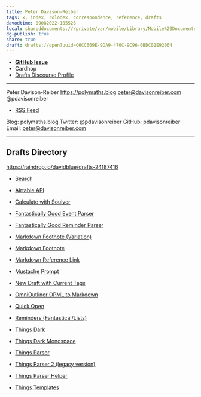 ```yaml
---
title: Peter Davison-Reiber
tags: x, index, rolodex, correspondence, reference, drafts
davodtime: 09082022-105526
local: shareddocuments:///private/var/mobile/Library/Mobile%20Documents/iCloud~md~obsidian/Documents/OBSHIDDIAN/drafts/C6CC609E-9DA9-470C-9C96-0BDC02E92064.md
dg-publish: true
share: true
draft: drafts://open?uuid=C6CC609E-9DA9-470C-9C96-0BDC02E92064
---
```


- [**GitHub Issue**](https://github.com/extratone/drafts/issues/76) 
- Cardhop
- [Drafts Discourse Profile](https://forums.getdrafts.com/u/pdavisonreiber/summary)

---
Peter Davison-Reiber
https://polymaths.blog
peter@davisonreiber.com
@pdavisonreiber

- [RSS Feed](https://polymaths.blog/feed.xml)

Blog: polymaths.blog
Twitter: @pdavisonreiber
GitHub: pdavisonreiber
Email: peter@davisonreiber.com

---

## Drafts Directory

https://raindrop.io/davidblue/drafts-24187416

- [Search](https://actions.getdrafts.com/search?utf8=✓&q=%40pdavisonreiber)

- [Airtable API](https://actions.getdrafts.com/a/1Nb)
- [Calculate with Soulver](https://actions.getdrafts.com/a/1kB)
- [Fantastically Good Event Parser](https://actions.getdrafts.com/a/1Lk)
- [Fantastically Good Reminder Parser](https://actions.getdrafts.com/a/1MR)
- [Markdown Footnote (Variation)](https://actions.getdrafts.com/a/1q9)
- [Markdown Footnote](https://actions.getdrafts.com/a/1L5)
- [Markdown Reference Link](https://actions.getdrafts.com/a/1L4)
- [Mustache Prompt](https://actions.getdrafts.com/a/1fT)
- [New Draft with Current Tags](https://actions.getdrafts.com/a/1H1)
- [OmniOutliner OPML to Markdown](https://actions.getdrafts.com/a/1Hl)
- [Quick Open](https://actions.getdrafts.com/a/1Wc)
- [Reminders (Fantastical/Lists)](https://actions.getdrafts.com/a/1MB)
- [Things Dark](https://actions.getdrafts.com/t/1kL)
- [Things Dark Monospace](https://actions.getdrafts.com/t/1lE)
- [Things Parser](https://actions.getdrafts.com/a/1DV)
- [Things Parser 2 (legacy version)](https://actions.getdrafts.com/a/1fU)
- [Things Parser Helper](https://actions.getdrafts.com/g/1Pt)
- [Things Templates](https://actions.getdrafts.com/g/1Ov)